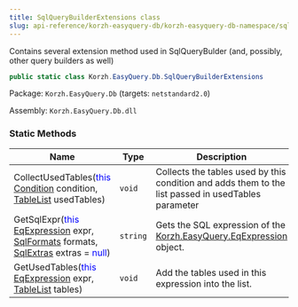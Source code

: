 ```yaml
---
title: SqlQueryBuilderExtensions class
slug: api-reference/korzh-easyquery-db/korzh-easyquery-db-namespace/sqlquerybuilderextensions-class
---
```

Contains several extension method used in SqlQueryBulder (and, possibly, other query builders as well)
```csharp
public static class Korzh.EasyQuery.Db.SqlQueryBuilderExtensions

```
Package: `Korzh.EasyQuery.Db` (targets: `netstandard2.0`)

Assembly: `Korzh.EasyQuery.Db.dll`

### Static Methods

| Name | Type | Description | 
| --- | --- | --- | 
| CollectUsedTables(<span style='color: blue'>this</span> [Condition](api-reference/korzh-easyquery/korzh-easyquery-namespace/condition-class) condition, [TableList](api-reference/korzh-easyquery-db/korzh-easyquery-db-namespace/tablelist-class) usedTables) | `void` | Collects the tables used by this condition and adds them to the list passed in usedTables parameter | 
| GetSqlExpr(<span style='color: blue'>this</span> [EqExpression](api-reference/korzh-easyquery/korzh-easyquery-namespace/eqexpression-class) expr, [SqlFormats](api-reference/korzh-easyquery-db/korzh-easyquery-db-namespace/sqlformats-class) formats, [SqlExtras](api-reference/korzh-easyquery-db/korzh-easyquery-db-namespace/sqlextras-class) extras = <span style='color: blue'>null</span>) | `string` | Gets the SQL expression of the [Korzh.EasyQuery.EqExpression](api-reference/korzh-easyquery/korzh-easyquery-namespace/eqexpression-class) object. | 
| GetUsedTables(<span style='color: blue'>this</span> [EqExpression](api-reference/korzh-easyquery/korzh-easyquery-namespace/eqexpression-class) expr, [TableList](api-reference/korzh-easyquery-db/korzh-easyquery-db-namespace/tablelist-class) tables) | `void` | Add the tables used in this expression into the list. |